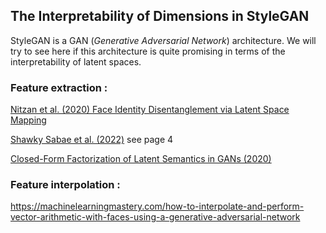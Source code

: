 ## The Interpretability of Dimensions in StyleGAN

StyleGAN is a GAN (_Generative Adversarial Network_) architecture. We will try to see here if this architecture is quite promising in terms of the interpretability of latent spaces.

### Feature extraction :

[Nitzan et al. (2020) Face Identity Disentanglement via Latent Space Mapping](https://arxiv.org/abs/2005.07728)

[Shawky Sabae et al. (2022)](https://arxiv.org/pdf/2204.07924) see page 4

[Closed-Form Factorization of Latent Semantics in GANs (2020)](https://arxiv.org/abs/2007.06600)

### Feature interpolation :

https://machinelearningmastery.com/how-to-interpolate-and-perform-vector-arithmetic-with-faces-using-a-generative-adversarial-network
